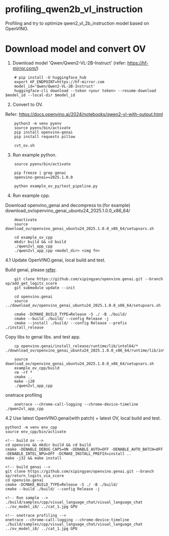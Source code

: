 # profiling_qwen2b_vl_instruction
Profiling and try to optimize qwen2_vl_2b_instruction model based on OpenVINO.

# Download model and convert OV

1. Download model 'Qwen/Qwen2-VL-2B-Instruct' (refer: https://hf-mirror.com/)

```
    # pip install -U huggingface_hub
    export HF_ENDPOINT=https://hf-mirror.com
    model_id='Qwen/Qwen2-VL-2B-Instruct'
    huggingface-cli download --token <your token> --resume-download $model_id --local-dir $model_id
```

2. Convert to OV.

Refer: https://docs.openvino.ai/2024/notebooks/qwen2-vl-with-output.html

```
    python3 -m venv pyenv
    source pyenv/bin/activate
    pip install openvino-genai
    pip install requests pillow

    cvt_ov.sh
```

3. Run example python.

```
    source pyenv/bin/activate

    pip freeze | grep genai
    openvino-genai==2025.1.0.0

    python example_ov_py/test_pipeline.py 
```

4. Run example cpp.

Download openvino_genai and decompress to:(for example) <br>
download_ov/openvino_genai_ubuntu24_2025.1.0.0_x86_64/  <br>

```
    deactivate
    source download_ov/openvino_genai_ubuntu24_2025.1.0.0_x86_64/setupvars.sh

    cd example_ov_cpp
    mkdir build && cd build
    ./qwen2vl_app_cpp
    ./qwen2vl_app_cpp <model_dir> <img fn>
```

4.1 Update OpenVINO.genai, local build and test.

Build genai, please [refer](https://github.com/xipingyan/openvino.genai/blob/xp/add_get_logits_score/src/docs/BUILD.md#build-openvino-openvino-tokenizers-and-openvino-genai-from-source).

```
    git clone https://github.com/xipingyan/openvino.genai.git --branch xp/add_get_logits_score
    git submodule update --init

    cd openvino.genai
    source ../download_ov/openvino_genai_ubuntu24_2025.1.0.0_x86_64/setupvars.sh

    cmake -DCMAKE_BUILD_TYPE=Release -S ./ -B ./build/
    cmake --build ./build/ --config Release -j
    cmake --install ./build/ --config Release --prefix ./install_release
```

Copy libs to genai libs. and test app.

```
    cp openvino.genai/install_release/runtime/lib/intel64/* ./download_ov/openvino_genai_ubuntu24_2025.1.0.0_x86_64/runtime/lib/intel64/

    source download_ov/openvino_genai_ubuntu24_2025.1.0.0_x86_64/setupvars.sh
    example_ov_cpp/build
    rm -rf *
    cmake ..
    make -j20
    ./qwen2vl_app_cpp 
```

onetrace profiling

```
    onetrace --chrome-call-logging --chrome-device-timeline ./qwen2vl_app_cpp
```

4.2 Use latest OpenVINO.genai(with patch) + latest OV, local build and test.

    python3 -m venv env_cpp
    source env_cpp/bin/activate

    <!-- build ov -->
    cd openvino && mkdir build && cd build
    cmake -DENABLE_DEBUG_CAPS=ON -DENABLE_AUTO=OFF -DENABLE_AUTO_BATCH=OFF -DENABLE_INTEL_NPU=OFF -DCMAKE_INSTALL_PREFIX=install ..
    make -j32 && make install

    <!-- build genai -->
    git clone https://github.com/xipingyan/openvino.genai.git --branch xp/return_logits_via_score
    cd openvino.genai
    cmake -DCMAKE_BUILD_TYPE=Release -S ./ -B ./build/
    cmake --build ./build/ --config Release -j

    <!-- Run sample -->
    ./build/samples/cpp/visual_language_chat/visual_language_chat ../ov_model_i8/ ../cat_1.jpg GPU

    <!-- onetrace profiling -->
    onetrace --chrome-call-logging --chrome-device-timeline ./build/samples/cpp/visual_language_chat/visual_language_chat ../ov_model_i8/ ../cat_1.jpg GPU